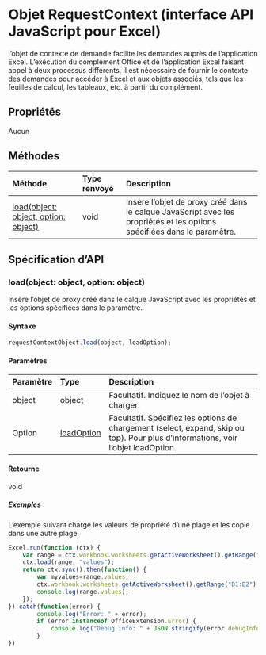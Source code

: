 # <a name="requestcontext-object-(javascript-api-for-excel)"></a>Objet RequestContext (interface API JavaScript pour Excel)

l’objet de contexte de demande facilite les demandes auprès de l’application Excel. L’exécution du complément Office et de l’application Excel faisant appel à deux processus différents, il est nécessaire de fournir le contexte des demandes pour accéder à Excel et aux objets associés, tels que les feuilles de calcul, les tableaux, etc. à partir du complément. 

## <a name="properties"></a>Propriétés
Aucun

## <a name="methods"></a>Méthodes

| Méthode         | Type renvoyé    |Description|
|:---------------|:--------|:----------|
|[load(object: object, option: object)](#loadobject-object-option-object)  |void     |Insère l’objet de proxy créé dans le calque JavaScript avec les propriétés et les options spécifiées dans le paramètre.|

## <a name="api-specification"></a>Spécification d’API

### <a name="load(object:-object,-option:-object)"></a>load(object: object, option: object)
Insère l’objet de proxy créé dans le calque JavaScript avec les propriétés et les options spécifiées dans le paramètre.

#### <a name="syntax"></a>Syntaxe
```js
requestContextObject.load(object, loadOption);
```

#### <a name="parameters"></a>Paramètres
| Paramètre       | Type    |Description|
|:----------------|:--------|:----------|
|object|object|Facultatif. Indiquez le nom de l’objet à charger.|
|Option|[loadOption](loadoption.md)|Facultatif. Spécifiez les options de chargement (select, expand, skip ou top). Pour plus d’informations, voir l’objet loadOption.|

#### <a name="returns"></a>Retourne
void

##### <a name="examples"></a>Exemples

L’exemple suivant charge les valeurs de propriété d’une plage et les copie dans une autre plage.

```js
Excel.run(function (ctx) { 
    var range = ctx.workbook.worksheets.getActiveWorksheet().getRange("A1:A2");
    ctx.load(range, "values");
    return ctx.sync().then(function() {
        var myvalues=range.values;
        ctx.workbook.worksheets.getActiveWorksheet().getRange("B1:B2").values = myvalues;
        console.log(range.values);
    });
}).catch(function(error) {
        console.log("Error: " + error);
        if (error instanceof OfficeExtension.Error) {
            console.log("Debug info: " + JSON.stringify(error.debugInfo));
        }
})
```
